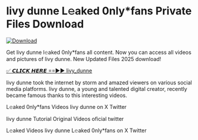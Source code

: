 # livy dunne L𝚎aked 0nly*fans Private Files Download

[![Download](https://i.imgur.com/PoXn3jX.png)](https://mediafirer.com/livy+dunne)

Get livy dunne l𝚎aked 0nly*fans all content. Now you can access all videos and pictures of livy dunne. New Updated Files 2025 download!

[✅ 𝘾𝙇𝙄𝘾𝙆 𝙃𝙀𝙍𝙀 ==►► livy_dunne](https://mediafirer.com/livy+dunne)

livy dunne took the internet by storm and amazed viewers on various social media platforms. livy dunne, a young and talented digital creator, recently became famous thanks to this interesting videos.

L𝚎aked 0nly*fans Videos livy dunne on X Twitter

livy dunne Tutorial Original Videos oficial twitter

L𝚎aked Videos livy dunne L𝚎aked 0nly*fans on X Twitter